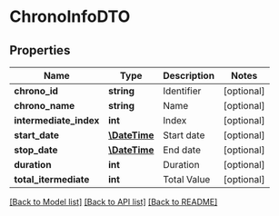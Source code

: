 # ChronoInfoDTO

## Properties
Name | Type | Description | Notes
------------ | ------------- | ------------- | -------------
**chrono_id** | **string** | Identifier | [optional] 
**chrono_name** | **string** | Name | [optional] 
**intermediate_index** | **int** | Index | [optional] 
**start_date** | [**\DateTime**](\DateTime.md) | Start date | [optional] 
**stop_date** | [**\DateTime**](\DateTime.md) | End date | [optional] 
**duration** | **int** | Duration | [optional] 
**total_itermediate** | **int** | Total Value | [optional] 

[[Back to Model list]](../README.md#documentation-for-models) [[Back to API list]](../README.md#documentation-for-api-endpoints) [[Back to README]](../README.md)


